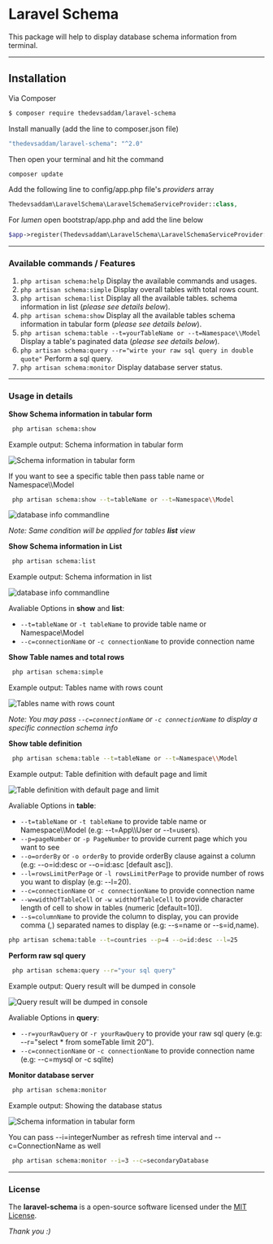 Laravel Schema
===================


This package will help to display database schema information from terminal.


----------

Installation
-------------
Via Composer

``` bash
$ composer require thedevsaddam/laravel-schema
```
Install manually (add the line to composer.json file)
``` bash
"thedevsaddam/laravel-schema": "^2.0"
```
Then open your terminal and hit the command
```bash
composer update
```

Add the following line to config/app.php file's _providers_ array

```php
Thedevsaddam\LaravelSchema\LaravelSchemaServiceProvider::class,
```
For _lumen_ open bootstrap/app.php and add the line below

```php
$app->register(Thedevsaddam\LaravelSchema\LaravelSchemaServiceProvider::class);
```

<hr/>

### **Available commands / Features**
1. `php artisan schema:help` Display the available commands and usages.
1. `php artisan schema:simple` Display overall tables with total rows count.
1. `php artisan schema:list` Display all the available tables. schema information in list (_please see details below_).
1. `php artisan schema:show` Display all the available tables schema information in tabular form (_please see details below_).
1. `php artisan schema:table --t=yourTableName or --t=Namespace\\Model` Display a table's paginated data (_please see details below_).
1. `php artisan schema:query --r="wirte your raw sql query in double quote"` Perform a sql query.
1. `php artisan schema:monitor` Display database server status.

<hr/>

### **Usage in details**
**Show Schema information in tabular form**
```bash
 php artisan schema:show
```

Example output: Schema information in tabular form

![Schema information in tabular form](https://raw.githubusercontent.com/thedevsaddam/laravel-schema/master/screenshots/tabular.png)

If you want to see a specific table then pass table name or Namespace\\\Model
```bash
 php artisan schema:show --t=tableName or --t=Namespace\\Model
```

![database info commandline](https://raw.githubusercontent.com/thedevsaddam/laravel-schema/master/screenshots/tabular-single.png)


_Note: Same condition will be applied for tables **list** view_

**Show Schema information in List**
```bash
 php artisan schema:list
```

Example output: Schema information in list

![database info commandline](https://raw.githubusercontent.com/thedevsaddam/laravel-schema/master/screenshots/list.png)

Avaliable Options in **show** and **list**:

* `--t=tableName` or `-t tableName` to provide table name or Namespace\\Model
* `--c=connectionName` or `-c connectionName` to provide connection name



**Show Table names and total rows**
```bash
 php artisan schema:simple
```

Example output: Tables name with rows count

![Tables name with rows count](https://raw.githubusercontent.com/thedevsaddam/laravel-schema/master/screenshots/simple.png)

_Note: You may pass `--c=connectionName` or `-c connectionName` to display a specific connection schema info_



**Show table definition**
```bash
 php artisan schema:table --t=tableName or --t=Namespace\\Model
```

Example output: Table definition with default page and limit

![Table definition with default page and limit](https://raw.githubusercontent.com/thedevsaddam/laravel-schema/master/screenshots/table-pagination.png)

Avaliable Options in **table**:

* `--t=tableName` or `-t tableName` to provide table name or Namespace\\\Model (e.g: --t=App\\\User or --t=users).
* `--p=pageNumber` or `-p PageNumber` to provide current page which you want to see
* `--o=orderBy` or `-o orderBy` to provide orderBy clause against a column (e.g: --o=id:desc or --o=id:asc [default asc]).
* `--l=rowsLimitPerPage` or `-l rowsLimitPerPage` to provide number of rows you want to display (e.g: --l=20).
* `--c=connectionName` or `-c connectionName` to provide connection name
* `--w=widthOfTableCell` or `-w widthOfTableCell` to provide character length of cell to show in tables (numeric [default=10]).
* `--s=columnName` to provide the column to display, you can provide comma (,) separated names to display (e.g: --s=name or --s=id,name).


```bash
php artisan schema:table --t=countries --p=4 --o=id:desc --l=25
```



**Perform raw sql query**
```bash
 php artisan schema:query --r="your sql query"
```

Example output: Query result will be dumped in console

![Query result will be dumped in console](https://raw.githubusercontent.com/thedevsaddam/laravel-schema/master/screenshots/raw-query.png)

Avaliable Options in **query**:

* `--r=yourRawQuery` or `-r yourRawQuery` to provide your raw sql query (e.g: --r="select * from someTable limit 20").
* `--c=connectionName` or `-c connectionName` to provide connection name (e.g: --c=mysql or -c sqlite)



**Monitor database server**
```bash
 php artisan schema:monitor
```

Example output: Showing the database status

![Schema information in tabular form](https://raw.githubusercontent.com/thedevsaddam/laravel-schema/master/screenshots/monitoring-schema.png)

You can pass --i=integerNumber as refresh time interval and --c=ConnectionName as well
```bash
 php artisan schema:monitor --i=3 --c=secondaryDatabase
```

<hr/>

### **License**
The **laravel-schema** is a open-source software licensed under the [MIT License](LICENSE.md).

_Thank you :)_
